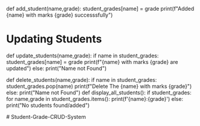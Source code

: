 def add_student(name,grade):
    student_grades[name] = grade
    print(f"Added {name} with marks {grade} successsfully")

# Updating Students
def update_students(name,grade):
    if name in student_grades:
        student_grades[name] = grade
        print(f"{name} with marks {grade} are updated")
    else:
        print("Name not Found")

def delete_students(name,grade):
    if name in student_grades:
        student_grades.pop(name)
        print(f"Delete The {name} with marks {grade}")
    else:
        print("Name not Found")
def display_all_students():
    if student_grades:
        for name,grade in student_grades.items():
            print(f'{name}:{grade}')
    else:
        print("No students found/added")

#   S t u d e n t - G r a d e - C R U D - S y s t e m  
 